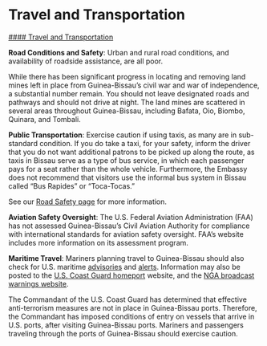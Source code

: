 # Travel and Transportation

[#### Travel and Transportation](javascript:void(0); "Travel and Transportation")

**Road Conditions and Safety**: Urban and rural road conditions, and availability of roadside assistance, are all poor.

While there has been significant progress in locating and removing land mines left in place from Guinea-Bissau’s civil war and war of independence, a substantial number remain. You should not leave designated roads and pathways and should not drive at night. The land mines are scattered in several areas throughout Guinea-Bissau, including Bafata, Oio, Biombo, Quinara, and Tombali.

**Public Transportation**: Exercise caution if using taxis, as many are in sub-standard condition. If you do take a taxi, for your safety, inform the driver that you do not want additional patrons to be picked up along the route, as taxis in Bissau serve as a type of bus service, in which each passenger pays for a seat rather than the whole vehicle. Furthermore, the Embassy does not recommend that visitors use the informal bus system in Bissau called “Bus Rapides” or “Toca-Tocas.”

See our [Road Safety page](http://travel.state.gov/content/passports/english/go/safety/road.html) for more information.

**Aviation Safety Oversight**: The U.S. Federal Aviation Administration (FAA) has not assessed Guinea-Bissau’s Civil Aviation Authority for compliance with international standards for aviation safety oversight. FAA’s website includes more information on its assessment program.

**Maritime Travel**: Mariners planning travel to Guinea-Bissau should also check for U.S. maritime [advisories](https://www.maritime.dot.gov/msci-advisories) and [alerts](https://www.maritime.dot.gov/msci-alerts). Information may also be posted to the [U.S. Coast Guard homeport](https://homeport.uscg.mil/) website, and the [NGA broadcast warnings website](https://msi.nga.mil/NavWarnings).

The Commandant of the U.S. Coast Guard has determined that effective anti-terrorism measures are not in place in Guinea-Bissau ports. Therefore, the Commandant has imposed conditions of entry on vessels that arrive in U.S. ports, after visiting Guinea-Bissau ports. Mariners and passengers traveling through the ports of Guinea-Bissau should exercise caution.